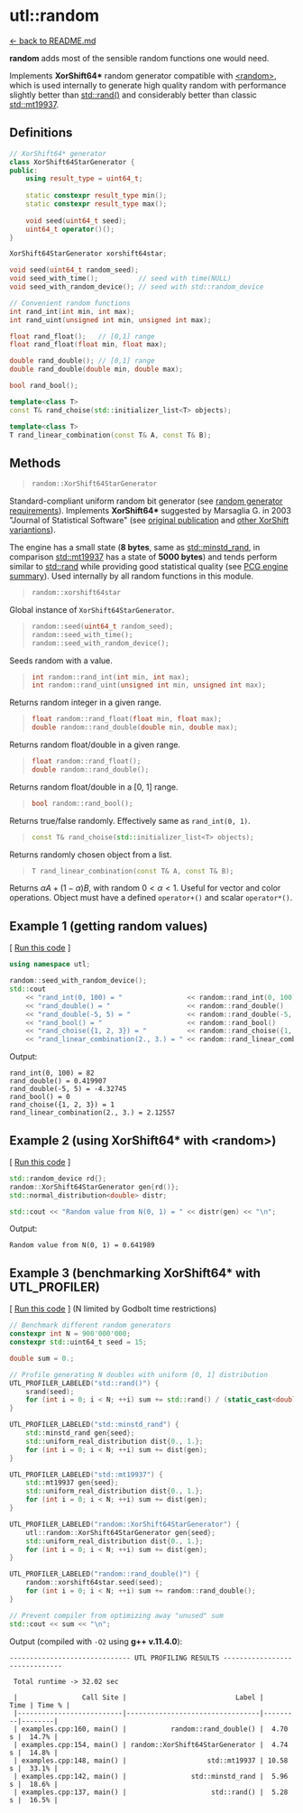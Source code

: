 # utl::random

[<- back to README.md](https://github.com/DmitriBogdanov/prototyping_utils/tree/master)

**random** adds most of the sensible random functions one would need.

Implements **XorShift64&ast;** random generator compatible with [&lt;random&gt;](https://en.cppreference.com/w/cpp/header/random), which is used internally to generate high quality random with performance slightly better than [std::rand()](https://en.cppreference.com/w/cpp/numeric/random/rand) and considerably better than classic [std::mt19937](https://en.cppreference.com/w/cpp/numeric/random/mersenne_twister_engine).

## Definitions

```cpp
// XorShift64* generator
class XorShift64StarGenerator {
public:
    using result_type = uint64_t;
    
    static constexpr result_type min();
    static constexpr result_type max();
    
    void seed(uint64_t seed);
    uint64_t operator()();
}

XorShift64StarGenerator xorshift64star;

void seed(uint64_t random_seed);
void seed_with_time();          // seed with time(NULL)
void seed_with_random_device(); // seed with std::random_device

// Convenient random functions
int rand_int(int min, int max);
int rand_uint(unsigned int min, unsigned int max);

float rand_float();   // [0,1] range
float rand_float(float min, float max);

double rand_double(); // [0,1] range
double rand_double(double min, double max);

bool rand_bool();

template<class T>
const T& rand_choise(std::initializer_list<T> objects);

template<class T>
T rand_linear_combination(const T& A, const T& B);
```

## Methods

> ```cpp
> random::XorShift64StarGenerator
> ```

Standard-compliant uniform random bit generator (see [random generator requirements](https://en.cppreference.com/w/cpp/named_req/UniformRandomBitGenerator)). Implements **XorShift64&ast;** suggested by Marsaglia G. in 2003 "Journal of Statistical Software" (see [original publication](https://www.jstatsoft.org/article/view/v008i14) and [other XorShift variantions](https://en.wikipedia.org/wiki/Xorshift)).

The engine has a small state (**8 bytes**, same as [std::minstd_rand](https://en.cppreference.com/w/cpp/numeric/random/linear_congruential_engine), in comparison [std::mt19937](https://en.cppreference.com/w/cpp/numeric/random/mersenne_twister_engine) has a state of **5000 bytes**) and tends perform similar to [std::rand](https://en.cppreference.com/w/cpp/numeric/random/rand) while providing good statistical quality (see [PCG engine summary](https://www.pcg-random.org/)). Used internally by all random functions in this module.

> ```cpp
> random::xorshift64star
> ```

Global instance of `XorShift64StarGenerator`.

> ```cpp
> random::seed(uint64_t random_seed);
> random::seed_with_time();
> random::seed_with_random_device();
> ```

Seeds random with a value.

> ```cpp
> int random::rand_int(int min, int max);
> int random::rand_uint(unsigned int min, unsigned int max);
> ```

Returns random integer in a given range.

> ```cpp
> float random::rand_float(float min, float max);
> double random::rand_double(double min, double max);
> ```

Returns random float/double in a given range.

> ```cpp
> float random::rand_float();
> double random::rand_double();
> ```

Returns random float/double in a [0, 1] range.

> ```cpp
> bool random::rand_bool();
> ```

Returns true/false randomly. Effectively same as `rand_int(0, 1)`.

> ```cpp
> const T& rand_choise(std::initializer_list<T> objects);
> ```

Returns randomly chosen object from a list.

> ```cpp
> T rand_linear_combination(const T& A, const T& B);
> ```

Returns $\alpha A + (1 - \alpha) B$, with random $0 < \alpha < 1$. Useful for vector and color operations. Object must have  a defined `operator+()` and scalar `operator*()`.

## Example 1 (getting random values)

[ [Run this code](https://godbolt.org/#z:OYLghAFBqd5QCxAYwPYBMCmBRdBLAF1QCcAaPECAMzwBtMA7AQwFtMQByARg9KtQYEAysib0QXACx8BBAKoBnTAAUAHpwAMvAFYTStJg1DIApACYAQuYukl9ZATwDKjdAGFUtAK4sGE6a4AMngMmAByPgBGmMQSAKykAA6oCoRODB7evv5JKWkCwaERLNGxXAl2mA7pQgRMxASZPn5Stpj2jgK19QSF4VEx8bZ1DU3ZrQojvSH9JYPlAJS2qF7EyOwc5gDMIcjeWADUJltuCAQEiQogAPTXxEwA7gB0wIQIXpFeSmuyjARPaBY1wAIixCMQ8BZUMB0IZUAA3a6JYioIgEACeiRCwAA%2Bl5HLQFNcWExJjFrgoVmtMEiUUQ8QSFE8EIlEsdsCYNABBTlckIEA4kkIQfkHerAZCkA7IBD1A4AKnl4vhCyOAHYrNyDtqDl9sQdmGwFIkmOtdQRaMdNTytTr7gx0KgWCAQEpMOgcQ83jj7Y6WDisPC8OsIAsrbydQdJugXWh8RHIzrjm5k0czGZfTj%2BRANFKuBoNKrjsC02ZE%2BXE8nU76nS7M9ncwd84WK62jidU%2BYzCY4m4GF2E%2BWqydS5nHR96KH2yWu2258O3Aca86QGOVpFJ6q562F6We32B7ahx2R121xPMBAALQJA5xItbGfp7dJk%2BL5d1wwe8cby83qX3i%2B2q7gOvb9umg6Vm%2Bo5fjikSoJ4U7FqWQE7tBH6rrB8GIVuqFQSmp4QWBh5cmhBGLmesEyqgeBKBAJgalwUpmFKWwMcCD5PmWba7hhmbUbRl4MRYTEHCxBxsWqHHztBoEHhBR74Z26aZrQMz1DigKRCETCdAwEBmE8rFPJxKG8V%2BtaYQ6OJqaEGlaTpekGUZEkme25F7sREFbNakHEJgBCrAwBwaOG3LsbyHBLLQnBxLwfjcLwqCcCmljWFGVJmtsPCkAQmhRUsADWIBqlwTylWqAAcWxSJVZgAGwAJz5gkMUcJI8X5aQyUcLwVy5nlHBaEscCwDAiAoE6WL0GQFAQIC02DHshjAFw9UFnwdAEDEVwQJEXXacwxDopwOWHfU6IAPKRNoVSDTlgJsIIl0MLQJ1DbwWCfMAbhiISp2fZgJJGOIH2kPg/nVPCmBXGDmCqFU%2BIbFo5CCO0XVqZE9zHR4WBdQQELOolpDQ8Q8FKMCQMrbZoAfUsVAGMACgAGp4JgDyXYkjAAzIggiGI7CtPwgiKCo6hg7oTEGEYKDWNY%2Bh4JEVyQEsqCJHpsNXtGxamGllhcGqBxXpdZhJaTEJYMroZtB06QuA6YwtKQQQzMUpR6MkqR6Y7Ht5HpfRu/MNt3TUUw%2B0xlTVF0UwBwMZTDD04cJw0sdzGUSyUqs6wSNFsWdWDPUHKolX1Ve9WSNK0vAE29VPBodcHBAuCECQaY1QsvCDcNSwIJgTBYLE1ttR1pDOnEuYJSjPV9SAA35SN40QEgKwXPi5CUAtdAxGErAbMXpfl5XK013Xde8O6LcW3owvCKI4hC7IotqF1kukA89yJADuccHFpCT0lnBLr4kSPiA4qAqBFxLmXCuy0jAn3rhoRuHgWCLWIG3LgHdcrzyKiASQtcmqSDMFwEuGg4iNVKmtfQnAR5jwnl1aethZ5YLpjgswlUnhsKIfVSqcQDZbA0JVRqeCqEcC2PnKenBO7YJEabP%2B9DJHMO7iTHadtJBAA%3D%3D%3D) ]
```cpp
using namespace utl;

random::seed_with_random_device();
std::cout
    << "rand_int(0, 100) = "                << random::rand_int(0, 100)                << "\n"
    << "rand_double() = "                   << random::rand_double()                   << "\n"
    << "rand_double(-5, 5) = "              << random::rand_double(-5, 5)              << "\n"
    << "rand_bool() = "                     << random::rand_bool()                     << "\n"
    << "rand_choise({1, 2, 3}) = "          << random::rand_choise({1, 2, 3})          << "\n"
    << "rand_linear_combination(2., 3.) = " << random::rand_linear_combination(2., 3.) << "\n";
```

Output:
```
rand_int(0, 100) = 82
rand_double() = 0.419907
rand_double(-5, 5) = -4.32745
rand_bool() = 0
rand_choise({1, 2, 3}) = 1
rand_linear_combination(2., 3.) = 2.12557
```

## Example 2 (using XorShift64&ast; with &lt;random&gt;)

[ [Run this code](https://godbolt.org/#g:!((g:!((g:!((h:codeEditor,i:(filename:'1',fontScale:14,fontUsePx:'0',j:1,lang:c%2B%2B,selection:(endColumn:68,endLineNumber:10,positionColumn:68,positionLineNumber:10,selectionStartColumn:68,selectionStartLineNumber:10,startColumn:68,startLineNumber:10),source:'%23include+%3Chttps://raw.githubusercontent.com/DmitriBogdanov/prototyping_utils/master/source/proto_utils.hpp%3E%0A%0Aint+main(int+argc,+char+**argv)+%7B%0A++++using+namespace+utl%3B%0A%0A++++std::random_device+rd%7B%7D%3B%0A%09random::XorShift64StarGenerator+gen%7Brd()%7D%3B%0A%09std::normal_distribution%3Cdouble%3E+distr%3B%0A%09%0A%09std::cout+%3C%3C+%22Random+value+from+N(0,+1)+%3D+%22+%3C%3C+distr(gen)+%3C%3C+%22%5Cn%22%3B%0A%0A++++return+0%3B%0A%7D%0A'),l:'5',n:'0',o:'C%2B%2B+source+%231',t:'0')),k:71.71783148269105,l:'4',n:'0',o:'',s:0,t:'0'),(g:!((g:!((h:compiler,i:(compiler:clang1600,filters:(b:'0',binary:'1',binaryObject:'1',commentOnly:'0',debugCalls:'1',demangle:'0',directives:'0',execute:'0',intel:'0',libraryCode:'0',trim:'1',verboseDemangling:'0'),flagsViewOpen:'1',fontScale:14,fontUsePx:'0',j:1,lang:c%2B%2B,libs:!(),options:'-std%3Dc%2B%2B17+-O2',overrides:!(),selection:(endColumn:1,endLineNumber:1,positionColumn:1,positionLineNumber:1,selectionStartColumn:1,selectionStartLineNumber:1,startColumn:1,startLineNumber:1),source:1),l:'5',n:'0',o:'+x86-64+clang+16.0.0+(Editor+%231)',t:'0')),header:(),l:'4',m:50,n:'0',o:'',s:0,t:'0'),(g:!((h:output,i:(compilerName:'x86-64+clang+16.0.0',editorid:1,fontScale:14,fontUsePx:'0',j:1,wrap:'1'),l:'5',n:'0',o:'Output+of+x86-64+clang+16.0.0+(Compiler+%231)',t:'0')),k:46.69421860597116,l:'4',m:50,n:'0',o:'',s:0,t:'0')),k:28.282168517308946,l:'3',n:'0',o:'',t:'0')),l:'2',n:'0',o:'',t:'0')),version:4) ]
```cpp
std::random_device rd{};
random::XorShift64StarGenerator gen{rd()};
std::normal_distribution<double> distr;

std::cout << "Random value from N(0, 1) = " << distr(gen) << "\n";
```

Output:
```
Random value from N(0, 1) = 0.641989
```

## Example 3 (benchmarking XorShift64&ast; with UTL_PROFILER)

[ [Run this code](https://godbolt.org/#z:OYLghAFBqd5QCxAYwPYBMCmBRdBLAF1QCcAaPECAMzwBtMA7AQwFtMQByARg9KtQYEAysib0QXACx8BBAKoBnTAAUAHpwAMvAFYTStJg1DIApACYAQuYukl9ZATwDKjdAGFUtAK4sGE6a4AMngMmAByPgBGmMQgkgDMpAAOqAqETgwe3r7%2ByanpAsGhESzRsQm2mPaOAkIETMQEWT5%2BUpXVGXUNBEXhUTFxiQr1jc05bcPdvSVlgwCUtqhexMjsHObxIcjeWADUJvFuCAQESQogAPQXxEwA7gB0wIQIXpFeSiuyjAT3aCwXABEWIRiHgLKhgOhDKgAG4XJLEVBEAgATySIWAAH0vI5aAoLiwmMMYhcFEsVph4YiiNjcQp7ggkkkDtgTBoAIJs9khAi7QkhCA83YNYDIUi7ZAIBq7ABUMpFMLm%2BwA7FYObsNbt3hjdsw2AokkxVlqCLQDmrOerNVcLrsLIxJYTiABrXb4KhUGLfXY3BjoVAsXbARgxJhEYgKLlsgCcaAYxNUCN2QrC%2B3iAN2XA0GjAHGzGnNUY0sYECaTw3QIBAXh5ADZJJjeUpMOg0xmuABWQscmNF6P%2B170XYKHxt3Yae7dy3RvtXXbKRE0IfB0I3RxGXapgeRegKXa3Z5ahh4fjEQMmDsWDTirgXjP4Yagt41Bh9uQAFUCmOUACUAPIAGIAJKBNgP6YoE7IWNgoEAhA5hmBWVa%2BugEBzAhSomKqXKarhw4oRAzboOh8QWr2xanrsgqCMmY4FqRtEHG4m7mvsljWHgSojue7HpsOBCViABFKrahH1I4yCYqIwxMdu9AshAP7smEAKYgAsuyAAamGWJm9wkRauFYQCfZvp%2B37/sBoHgZB0GwfBZiIQJVbAvGAmYihGEqoZeEakhICuRWHmGK2K5YRYRHGVOvl%2Bc51bHqeLAeZgYiYg%2BBBPjiGRungMmqhON6TsqJmkThMWUdRvJ4HRrHVUxLEMdYHFcaOTV8el0CMAZZUalFVq9f1uwfl%2Bv6ASBYEQVBMHYHBCH%2BSwBBcNG0bxMqXnhT1eHzYty2rUGjDhZFxXRTF/leAlJBJcQKW0GluUZXgz7Zel4UFXpUWlYNuEVUKdV8fRFiMYcDWA01liccOrW8fe92dQw3WDX17JGYNw0WWN1mTXZM0OWYKEBlWmkkEICAngQ9ZdMQADiIZriQ63YV9mo4rQyEhQTIBE8QJNkxTIw06uYYkPtr6qkdJU%2Bb5Z0XWeyWpelmUvjleVXvchUfZLeE/TRf0ZgDQPMWErFgxYEPcWxVjtbDK4I8jmpI%2BR05o6NVkTbZ02zY5%2BMsGzfppUsO6YGhDOa7h3tVqoJAKKTVDk5IkzEPcRGEZgLa2zFuza1VNUMX9hvG%2Bx4MtTxlsZuHQkhf7g5B%2Bn9vHT2xazraC6YDC3p/Oi9DEJniKBqgSSOMCABeOp3EwKJsWY53vC2CFumGTB9v5aA4mmbj1ebTH1QhF5uK%2BjknRq10EMsDDjlOSMcAsrMcB2vB%2BHmvCoJw6%2BF4DZLLMaGw8KQBCaFfCxnQgGVFwe4IDlQAA54hSAgWYWs0Yswdn0JwSQ99/6kGfhwXg5xrx/0fgsOAsAYCIBQAGTuMRyCUA7nQAY2xDDAC4LWbMfA6AEBiOcCAkR0GRBCA0FEnAf48OYMQFEf5IjaEwA4ARvA/hsEEH%2BBgtB%2BGP1IFgN4wA3BiDxNI1RmBCRGHECo/A10HB4DbucFRmBVCSJxGsLQ5BBBVHQbQR6NwREeCwOgh6PtuC8DbsQSIqRMAAj0fQlxRh/4LCoAYYACgABqeBMC3D/EkRgOj%2BCCBEGIdgbQMnyCUGodBuguD6HoSgE2%2BhHrnEgAsfuL4LEAFoKwHABKYN%2BXBlS7AaX%2BMwT9/GgiwNUtC7RJEvhcH6MYrRSBBBCH0UoAwSkpDSC%2BSZeglkFAYNMfosQSl2FGZ0EYTRPAtD0Hs0xtRDlbPmTs2whzVm7MubMmYCyFgfwpBIa%2BnA76kAfvYzBuxVAQNrA0%2BsEoDAbkYfcCcGgqK4EIMLb%2BcxeB4K0HMBYCAUpYFiMMm%2BqDSA%2Bw7NeX5T9ODYJALgyJpBCEkKWKcHElCIDUK7mEVgaxAXAtBXQiFtYoVQt4C2eFAy9B5KyeIXJshFAqHUCo4ppBbg3CSNIz5t80EqMwX%2BHESRV6oCoACoFILJBgvoZmHl0KqIeBYOQ7uiLkWRMAXEHl8DJBmC4ECjQHZowgMYcgjgeKCVEvQZgslFL8H2rMBA%2B44aXW1ggR2Dp8QNAQOjJIWsPr4iqr%2BaS3%2BdqfW9J%2BYGrNKKAGkH8WkZwkggA%3D%3D) ] (N limited by Godbolt time restrictions)
```cpp
// Benchmark different random generators
constexpr int N = 900'000'000;
constexpr std::uint64_t seed = 15;

double sum = 0.;

// Profile generating N doubles with uniform [0, 1] distribution
UTL_PROFILER_LABELED("std::rand()") {
    srand(seed);
    for (int i = 0; i < N; ++i) sum += std::rand() / (static_cast<double>(RAND_MAX) + 1.);
}

UTL_PROFILER_LABELED("std::minstd_rand") {
    std::minstd_rand gen{seed};
    std::uniform_real_distribution dist{0., 1.};
    for (int i = 0; i < N; ++i) sum += dist(gen);
}

UTL_PROFILER_LABELED("std::mt19937") {
    std::mt19937 gen{seed};
    std::uniform_real_distribution dist{0., 1.};
    for (int i = 0; i < N; ++i) sum += dist(gen);
}

UTL_PROFILER_LABELED("random::XorShift64StarGenerator") {
    utl::random::XorShift64StarGenerator gen{seed};
    std::uniform_real_distribution dist{0., 1.};
    for (int i = 0; i < N; ++i) sum += dist(gen);
}

UTL_PROFILER_LABELED("random::rand_double()") {
    random::xorshift64star.seed(seed);
    for (int i = 0; i < N; ++i) sum += random::rand_double();
}

// Prevent compiler from optimizing away "unused" sum
std::cout << sum << "\n";
```

Output (compiled with `-O2` using **g++ v.11.4.0**):
```
------------------------------ UTL PROFILING RESULTS ------------------------------

 Total runtime -> 32.02 sec

 |                Call Site |                           Label |    Time | Time % |
 |--------------------------|---------------------------------|---------|--------|
 | examples.cpp:160, main() |           random::rand_double() |  4.70 s |  14.7% |
 | examples.cpp:154, main() | random::XorShift64StarGenerator |  4.74 s |  14.8% |
 | examples.cpp:148, main() |                    std::mt19937 | 10.58 s |  33.1% |
 | examples.cpp:142, main() |                std::minstd_rand |  5.96 s |  18.6% |
 | examples.cpp:137, main() |                     std::rand() |  5.28 s |  16.5% |
```